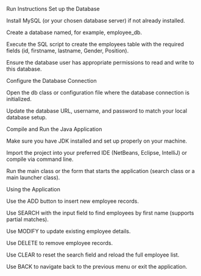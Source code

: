 Run Instructions
Set up the Database

Install MySQL (or your chosen database server) if not already installed.

Create a database named, for example, employee_db.

Execute the SQL script to create the employees table with the required fields (id, firstname, lastname, Gender, Position).

Ensure the database user has appropriate permissions to read and write to this database.

Configure the Database Connection

Open the db class or configuration file where the database connection is initialized.

Update the database URL, username, and password to match your local database setup.

Compile and Run the Java Application

Make sure you have JDK installed and set up properly on your machine.

Import the project into your preferred IDE (NetBeans, Eclipse, IntelliJ) or compile via command line.

Run the main class or the form that starts the application (search class or a main launcher class).

Using the Application

Use the ADD button to insert new employee records.

Use SEARCH with the input field to find employees by first name (supports partial matches).

Use MODIFY to update existing employee details.

Use DELETE to remove employee records.

Use CLEAR to reset the search field and reload the full employee list.

Use BACK to navigate back to the previous menu or exit the application.
